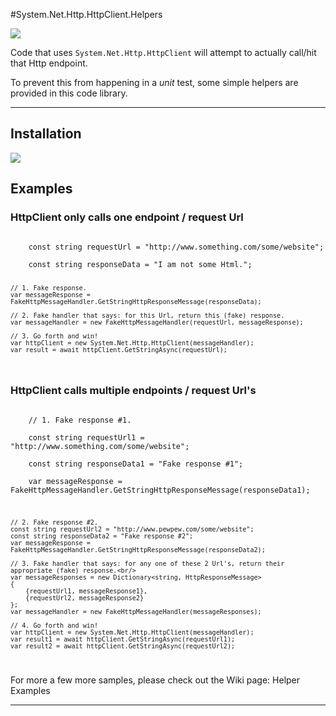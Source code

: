 #System.Net.Http.HttpClient.Helpers

![](https://ci.appveyor.com/api/projects/status/siwilxb8t3enyus2)

Code that uses `System.Net.Http.HttpClient` will attempt to actually call/hit that Http endpoint.

To prevent this from happening in a *unit* test, some simple helpers are provided in this code library.

-----

## Installation

[![](http://i.imgur.com/oLtAwq9.png)](https://www.nuget.org/packages/WorldDomination.HttpClient.Helpers/)

## Examples

### HttpClient only calls one endpoint / request Url
<code>
    const string requestUrl = "http://www.something.com/some/website";<br/>
    const string responseData = "I am not some Html.";

    // 1. Fake response.
    var messageResponse = FakeHttpMessageHandler.GetStringHttpResponseMessage(responseData);

    // 2. Fake handler that says: for this Url, return this (fake) response.
    var messageHandler = new FakeHttpMessageHandler(requestUrl, messageResponse);

    // 3. Go forth and win!
    var httpClient = new System.Net.Http.HttpClient(messageHandler);
    var result = await httpClient.GetStringAsync(requestUrl);
</code>

### HttpClient calls multiple endpoints / request Url's
<code>
    // 1. Fake response #1.<br/>
    const string requestUrl1 = "http://www.something.com/some/website";<br/>
    const string responseData1 = "Fake response #1";<br/>
    var messageResponse = FakeHttpMessageHandler.GetStringHttpResponseMessage(responseData1);<br/>

    // 2. Fake response #2.
    const string requestUrl2 = "http://www.pewpew.com/some/website";
    const string responseData2 = "Fake response #2";
    var messageResponse = FakeHttpMessageHandler.GetStringHttpResponseMessage(responseData2);

    // 3. Fake handler that says: for any one of these 2 Url's, return their appropriate (fake) response.<br/>
    var messageResponses = new Dictionary<string, HttpResponseMessage>
    {
        {requestUrl1, messageResponse1},
        {requestUrl2, messageResponse2}
    };
    var messageHandler = new FakeHttpMessageHandler(messageResponses);

    // 4. Go forth and win!
    var httpClient = new System.Net.Http.HttpClient(messageHandler);
    var result1 = await httpClient.GetStringAsync(requestUrl1);
    var result2 = await httpClient.GetStringAsync(requestUrl2);
</code>

For more a few more samples, please check out the Wiki page: Helper Examples

-----
